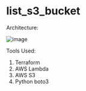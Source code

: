 # list_s3_bucket

Architecture:

![image](https://github.com/user-attachments/assets/e95d13f3-a9ba-4039-a2e5-3b4f0c7895e3)


Tools Used:
1. Terraform 
2. AWS Lambda
3. AWS S3
4. Python boto3
